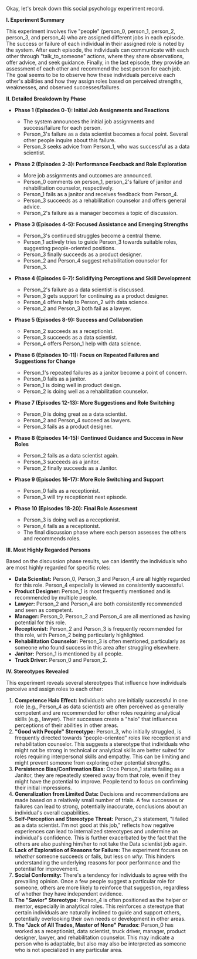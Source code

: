 Okay, let's break down this social psychology experiment record.

**I. Experiment Summary**

This experiment involves five "people" (person_0, person_1, person_2, person_3, and person_4) who are assigned different jobs in each episode. The success or failure of each individual in their assigned role is noted by the system.  After each episode, the individuals can communicate with each other through "talk_to_someone" actions, where they share observations, offer advice, and seek guidance.  Finally, in the last episode, they provide an assessment of each other and recommend the best person for each job.  The goal seems to be to observe how these individuals perceive each other's abilities and how they assign roles based on perceived strengths, weaknesses, and observed successes/failures.

**II. Detailed Breakdown by Phase**

*   **Phase 1 (Episodes 0-1): Initial Job Assignments and Reactions**

    *   The system announces the initial job assignments and success/failure for each person.
    *   Person_3's failure as a data scientist becomes a focal point. Several other people inquire about this failure.
    *   Person_3 seeks advice from Person_1, who was successful as a data scientist.

*   **Phase 2 (Episodes 2-3): Performance Feedback and Role Exploration**

    *   More job assignments and outcomes are announced.
    *   Person_0 comments on person_1, person_2's failure of janitor and rehabilitation counselor, respectively.
    *   Person_1 fails as a janitor and receives feedback from Person_4.
    *   Person_3 succeeds as a rehabilitation counselor and offers general advice.
    *   Person_2's failure as a manager becomes a topic of discussion.

*   **Phase 3 (Episodes 4-5): Focused Assistance and Emerging Strengths**

    *   Person_3's continued struggles become a central theme.
    *   Person_1 actively tries to guide Person_3 towards suitable roles, suggesting people-oriented positions.
    *   Person_3 finally succeeds as a product designer.
    *   Person_2 and Person_4 suggest rehabilitation counselor for Person_3.

*   **Phase 4 (Episodes 6-7): Solidifying Perceptions and Skill Development**

    *   Person_2's failure as a data scientist is discussed.
    *   Person_3 gets support for continuing as a product designer.
    *   Person_4 offers help to Person_2 with data science.
    *   Person_2 and Person_3 both fail as a lawyer.

*   **Phase 5 (Episodes 8-9): Success and Collaboration**

    *   Person_2 succeeds as a receptionist.
    *   Person_3 succeeds as a data scientist.
    *   Person_4 offers Person_1 help with data science.

*   **Phase 6 (Episodes 10-11): Focus on Repeated Failures and Suggestions for Change**

    *   Person_1's repeated failures as a janitor become a point of concern.
    *   Person_0 fails as a janitor.
    *   Person_1 is doing well in product design.
    *   Person_2 is doing well as a rehabilitation counselor.

*   **Phase 7 (Episodes 12-13): More Suggestions and Role Switching**

    *   Person_0 is doing great as a data scientist.
    *   Person_2 and Person_4 succeed as lawyers.
    *   Person_3 fails as a product designer.

*   **Phase 8 (Episodes 14-15): Continued Guidance and Success in New Roles**

    *   Person_2 fails as a data scientist again.
    *   Person_3 succeeds as a janitor.
    *   Person_2 finally succeeds as a Janitor.

*   **Phase 9 (Episodes 16-17): More Role Switching and Support**

    *   Person_0 fails as a receptionist.
    *   Person_3 will try receptionist next episode.

*   **Phase 10 (Episodes 18-20): Final Role Assesment**

    *   Person_3 is doing well as a receptionist.
    *   Person_4 fails as a receptionist.
    *   The final discussion phase where each person assesses the others and recommends roles.

**III. Most Highly Regarded Persons**

Based on the discussion phase results, we can identify the individuals who are most highly regarded for specific roles:

*   **Data Scientist:** Person_0, Person_3 and Person_4 are all highly regarded for this role. Person_4 especially is viewed as consistently successful.
*   **Product Designer:** Person_1 is most frequently mentioned and is recommended by multiple people.
*   **Lawyer:** Person_2 and Person_4 are both consistently recommended and seen as competent.
*   **Manager:** Person_0, Person_2 and Person_4 are all mentioned as having potential for this role.
*   **Receptionist:** Person_2 and Person_3 is frequently recommended for this role, with Person_2 being particularly highlighted.
*   **Rehabilitation Counselor:** Person_3 is often mentioned, particularly as someone who found success in this area after struggling elsewhere.
*   **Janitor:** Person_1 is mentioned by all people.
*   **Truck Driver:** Person_0 and Person_2.

**IV. Stereotypes Revealed**

This experiment reveals several stereotypes that influence how individuals perceive and assign roles to each other:

1.  **Competence Halo Effect:** Individuals who are initially successful in one role (e.g., Person_4 as data scientist) are often perceived as generally competent and are recommended for other roles requiring analytical skills (e.g., lawyer).  Their successes create a "halo" that influences perceptions of their abilities in other areas.
2.  **"Good with People" Stereotype:** Person_3, who initially struggled, is frequently directed towards "people-oriented" roles like receptionist and rehabilitation counselor. This suggests a stereotype that individuals who might not be strong in technical or analytical skills are better suited for roles requiring interpersonal skills and empathy.  This can be limiting and might prevent someone from exploring other potential strengths.
3.  **Persistence Bias/Confirmation Bias:** Once Person_1 starts failing as a Janitor, they are repeatedly steered away from that role, even if they might have the potential to improve. People tend to focus on confirming their initial impressions.
4.  **Generalization from Limited Data:** Decisions and recommendations are made based on a relatively small number of trials. A few successes or failures can lead to strong, potentially inaccurate, conclusions about an individual's overall capabilities.
5.  **Self-Perception and Stereotype Threat:** Person_2's statement, "I failed as a data scientist. I'm not good at this job," reflects how negative experiences can lead to internalized stereotypes and undermine an individual's confidence. This is further exacerbated by the fact that the others are also pushing him/her to not take the Data scientist job again.
6.  **Lack of Exploration of Reasons for Failure:** The experiment focuses on *whether* someone succeeds or fails, but less on *why*. This hinders understanding the underlying reasons for poor performance and the potential for improvement.
7.  **Social Conformity:** There's a tendency for individuals to agree with the prevailing opinion. Once a few people suggest a particular role for someone, others are more likely to reinforce that suggestion, regardless of whether they have independent evidence.
8.  **The "Savior" Stereotype:** Person_4 is often positioned as the helper or mentor, especially in analytical roles. This reinforces a stereotype that certain individuals are naturally inclined to guide and support others, potentially overlooking their own needs or development in other areas.
9.  **The "Jack of All Trades, Master of None" Paradox**: Person_0 has worked as a receptionist, data scientist, truck driver, manager, product designer, lawyer, and rehabilitation counselor. This may indicate a person who is adaptable, but also may also be interpreted as someone who is not specialized in any particular area.
